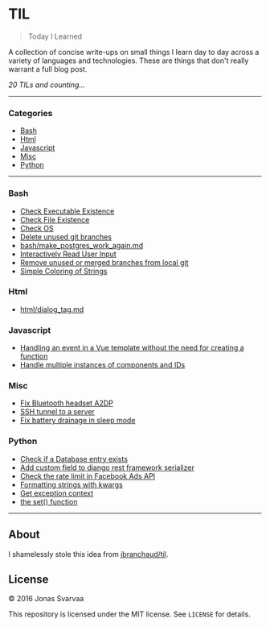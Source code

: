 # TIL

> Today I Learned

A collection of concise write-ups on small things I learn day to day across a
variety of languages and technologies. These are things that don't really
warrant a full blog post.

_20 TILs and counting..._

---

### Categories

* [Bash](#bash)
* [Html](#html)
* [Javascript](#javascript)
* [Misc](#misc)
* [Python](#python)

---

### Bash

- [Check Executable Existence](bash/check_executable_existence.md)
- [Check File Existence](bash/check_file_existence.md)
- [Check OS](bash/check_os.md)
- [Delete unused git branches](bash/delete_all_unused_git_branches.md)
- [bash/make_postgres_work_again.md](bash/make_postgres_work_again.md)
- [Interactively Read User Input](bash/read_interactive_user_input.md)
- [Remove unused or merged branches from local git](bash/remove_unused_git_branches.md)
- [Simple Coloring of Strings](bash/simple_coloring_of_strings.md)

### Html

- [html/dialog_tag.md](html/dialog_tag.md)

### Javascript

- [Handling an event in a Vue template without the need for creating a function](javascript/ts_template_function.md)
- [Handle multiple instances of components and IDs](javascript/vue_multiple_components_id.md)

### Misc

- [Fix Bluetooth headset A2DP](misc/bluetooth_headset_A2DP_fix.md)
- [SSH tunnel to a server](misc/ssh_tunnel.md)
- [Fix battery drainage in sleep mode](misc/ubuntu_battery_drain_fix.md)

### Python

- [Check if a Database entry exists](python/django_db_entry_exists.md)
- [Add custom field to django rest framework serializer](python/django_rest_framework_custom_field.md)
- [Check the rate limit in Facebook Ads API](python/facebook_ads_api_rate_limit_checker.md)
- [Formatting strings with kwargs](python/formatting_strings_with_kwargs.md)
- [Get exception context](python/get_exception_context.md)
- [the set() function](python/set_function.md)


---

## About

I shamelessly stole this idea from
[jbranchaud/til](https://github.com/jbranchaud/til).

## License

&copy; 2016 Jonas Svarvaa

This repository is licensed under the MIT license. See `LICENSE` for
details.
